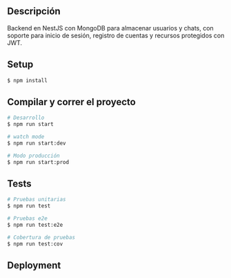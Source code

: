 
## Descripción

Backend en NestJS con MongoDB para almacenar usuarios y chats, con soporte para inicio de sesión, registro de cuentas y recursos protegidos con JWT.

## Setup

```bash
$ npm install
```

## Compilar y correr el proyecto

```bash
# Desarrollo
$ npm run start

# watch mode
$ npm run start:dev

# Modo producción
$ npm run start:prod
```

## Tests

```bash
# Pruebas unitarias
$ npm run test

# Pruebas e2e
$ npm run test:e2e

# Cobertura de pruebas
$ npm run test:cov
```

## Deployment

